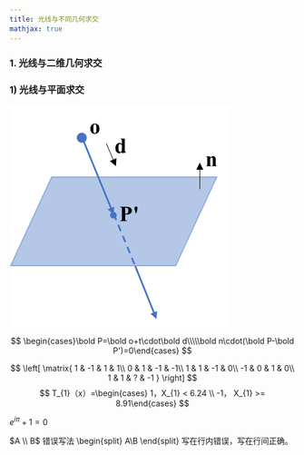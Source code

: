```yaml
---
title: 光线与不同几何求交
mathjax: true
---
```




### 1. 光线与二维几何求交

### 1) 光线与平面求交

![23-7-26](https://raw.githubusercontent.com/echolumj/blogImg/main/blog/23-7-26.png)


$$
\begin{cases}\bold P=\bold o+t\cdot\bold d\\\\\bold n\cdot(\bold P-\bold P')=0\end{cases}
$$

$$
\left[
\matrix{
  1 & -1 & 1 & 1\\
 0 & 1 & -1 & -1\\
  1 & 1 & -1 & 0\\
  -1 & 0 & 1 & 0\\
  1 & 1 & ? & -1
}
\right]
$$
$$
T_{1}（x）=\begin{cases} 1，X_{1} < 6.24 \\ -1， X_{1} >= 8.91\end{cases}
$$

$e^{i \pi} +1 = 0$

$A \\ B$  错误写法
\begin{split} A\\B \end{split} 写在行内错误，写在行间正确。




